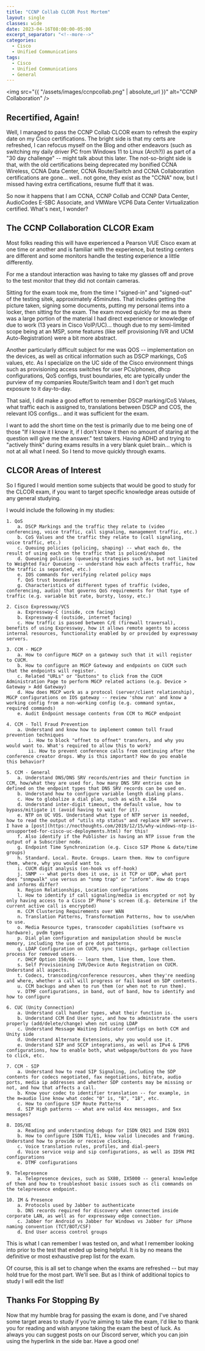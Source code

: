 ```yaml
---
title: "CCNP Collab CLCOR Post Mortem"
layout: single
classes: wide
date: 2023-04-16T08:00:00-05:00
excerpt_separator: "<!--more-->"
categories:
  - Cisco
  - Unified Communications
tags:
  - Cisco
  - Unified Communications
  - General
---
```

<span class="image fit"><img src="{{ "/assets/images/ccnpcollab.png" | absolute_url }}" alt="CCNP Collaboration" /></span>

## Recertified, Again!

Well, I managed to pass the CCNP Collab CLCOR exam to refresh the expiry date on my Cisco certifications.<!--more--> The bright side is that my certs are refreshed, I can refocus myself on the Blog and other endeavors (such as switching my daily driver PC from Windows 11 to Linux (Arch?)) as part of a "30 day challenge" -- might talk about this later. The not-so-bright side is that, with the old certifications being deprecated my bonified CCNA Wireless, CCNA Data Center, CCNA Route/Switch and CCNA Collaboration certifications are gone... well.. not gone, they exist as the "CCNA" now, but I missed having extra certifications, resume fluff that it was.

So now it happens that I am CCNA, CCNP Collab and CCNP Data Center, AudioCodes E-SBC Associate, and VMWare VCP6 Data Center Virtualization certified. What's next, I wonder?

## The CCNP Collaboration CLCOR Exam

Most folks reading this will have experienced a Pearson VUE Cisco exam at one time or another and is familiar with the experience, but testing centers are different and some monitors handle the testing experience a little differently.

For me a standout interaction was having to take my glasses off and prove to the test monitor that they did not contain cameras. 

Sitting for the exam took me, from the time I "signed-in" and "signed-out" of the testing sitek, approximately 45minutes. That includes getting the picture taken, signing some documents, putting my personal items into a locker, then sitting for the exam. The exam moved quickly for me as there was a large portion of the material I had direct experience or knowledge of due to work (13 years in Cisco VoIP/UC)... though due to my semi-limited scope being at an MSP, some features (like self provisioning IVR and UCM Auto-Registration) were a bit more abstract. 

Another particularly difficult subject for me was QOS -- implementation on the devices, as well as critical information such as DSCP markings, CoS values, etc. As I specialize on the UC side of the Cisco environment things such as provisioning access switches for user PCs/phones, dhcp configurations, QoS configs, trust boundaries, etc are typically under the purview of my companies Route/Switch team and I don't get much exposure to it day-to-day.

That said, I did make a good effort to remember DSCP marking/CoS Values, what traffic each is assigned to, translations between DSCP and COS, the relevant IOS configs... and it was sufficient for the exam.

I want to add the short time on the test is primarily due to me being one of those "If I know it I know it, if I don't know it then no amount of staring at the question will give me the answer." test takers. Having ADHD and trying to "actively think" during exams results in a very blank quiet brain... which is not at all what I need. So I tend to move quickly through exams.

## CLCOR Areas of Interest

So I figured I would mention some subjects that would be good to study for the CLCOR exam, if you want to target specific knowledge areas outside of any general studying.

I would include the following in my studies:

```
1. QoS
    a. DSCP Markings and the traffic they relate to (video conferencing, voice traffic, call signaling, management traffic, etc.)
    b. CoS Values and the traffic they relate to (call signaling, voice traffic, etc.)
    c. Queuing policies (policing, shaping) -- what each do, the result of using each on the traffic that is policed/shaped
    d. Queueing policies (queueing strategies such as, but not limited to Weighted Fair Queueing -- understand how each affects traffic, how the traffic is separated, etc.)
    e. IOS commands for verifying related policy maps
    f. QoS trust boundaries
    g. Characteristics of different types of traffic (video, conferencing, audio) that governs QoS requirements for that type of traffic (e.g. variable bit rate, bursty, lossy, etc.)

2. Cisco Expressway/VCS
    a. Expressway-C (inside, ccm facing)
    b. Expressway-E (outside, internet facing)
    c. How traffic is passed between C/E (firewall traversal), benefits of using Expressway, how it allows remote agents to access internal resources, functionality enabled by or provided by expressway servers.

3. CCM - MGCP
    a. How to configure MGCP on a gateway such that it will register to CUCM.
    b. How to configure an MGCP Gateway and endpoints on CUCM such that the endpoints will register.
    c. Related "URLs" or "buttons" to click from the CUCM Administration Page to perform MGCP related actions (e.g. Device > Gateway > Add Gateway)
    d. How does MGCP work as a protocol (server/client relationship), MGCP configurations on IOS gateway -- review 'show run' and know a working config from a non-working config (e.g. command syntax, required commands)
    e. Audit Endpoint message contents from CCM to MGCP endpoint

4. CCM - Toll Fraud Prevention
    a. Understand and know how to implement common toll fraud prevention techniques
        i. How to block "offnet to offnet" transfers, and why you would want to. What's required to allow this to work?
        ii. How to prevent conference calls from continuing after the conference creator drops. Why is this important? How do you enable this behavior?

5. CCM - General
    a. Understand DNS/DNS SRV records/entries and their function in CCM, how/what they are used for, how many DNS SRV entries can be defined on the endpoint types that DNS SRV records can be used on.
    b. Understand how to configure variable length dialing plans.
    c. How to globalize a dial plan, such as with e.164
    d. Understand inter-digit timeout, the default value, how to bypass/mitigate it (avoid having to wait for it).
    e. NTP on UC VOS. Understand what type of NTP server is needed, how to read the output of "utils ntp status" and replace NTP servers. I have a [post](https://nocthoughts.com/2019/12/15/why-windows-ntp-is-unsupported-for-cisco-uc-deployments.html) for this! 
    f. Also identify if the Publisher is having an NTP issue from the output of a Subscriber node.
    g. Endpoint Time Synchronization (e.g. Cisco SIP Phone & date/time groups)
    h. Standard. Local. Route. Groups. Learn them. How to configure them, where, why you would want to.
    i. CUCM digit analysis (on-hook vs off-hook)
    j. SNMP -- what ports does it use, is it TCP or UDP, what port does "snmpwalk" use versus an "snmp trap" or "inform". How do traps and informs differ?
    k. Region Relationships, Location configurations
    l. How to identify if call signaling/media is encrypted or not by only having access to a Cisco IP Phone's screen (E.g. determine if the current active call is encrypted)
    m. CCM Clustering Requirements over WAN
    n. Translation Patterns, Transformation Patterns, how to use/when to use.
    o. Media Resource types, transcoder capabilities (software vs hardware), pvdm types
    p. Dial plan configuration and manipulation should be muscle memory, including the use of pre dot patterns.
    q. LDAP Configuration on CUCM, sync timings, garbage collection process for removed users.
    r. DHCP Option 150/66 -- learn them, live them, love them.
    s. Self Provisioining IVR/Device Auto Registration on CUCM. Understand all aspects.
    t. Codecs, transcoding/conference resources, when they're needing and where, whether a call will progress or fail based on SDP contents.
    u. CCM backups and when to run them (or when not to run them).
    v. DTMF configurations, in band, out of band, how to identify and how to configure

6. CUC (Unity Connection)
    a. Understand call handler types, what their function is.
    b. Understand CCM End User sync, and how to administrate the users properly (add/delete/change) when not using LDAP
    c. Understand Message Waiting Indicator configs on both CCM and Unity side
    d. Understand Alternate Extensions, why you would use it.
    e. Understand SIP and SCCP integrations, as well as IPv4 & IPV6 configurations, how to enable both, what webpage/buttons do you have to click, etc.

7. CCM - SIP
    a. Understand how to read SIP Signaling, including the SDP contents for codecs negotiated, fax negotiations, bitrate, audio ports, media ip addresses and whether SDP contents may be missing or not, and how that affects a call.
    b. Know your codec to identifier translation -- for example, in the m=audio line know what codec "0" is, "8", "18", etc.
    c. How to configure SIP Route Patterns
    d. SIP High patterns -- what are valid 4xx messages, and 5xx messages?

8. IOS/XE
    a. Reading and understanding debugs for ISDN Q921 and ISDN Q931
    b. How to configure ISDN T1/E1, know valid linecodes and framing. Understand how to provide or receive clocking.
    c. Voice translation rules, profiles, and dial-peers
    d. Voice service voip and sip configurations, as well as IDSN PRI configurations
    e. DTMF configurations

9. Telepresence
    a. Telepresence devices, such as SX80, IX5000 -- general knowledge of them and how to troubleshoot basic issues such as cli commands on the telepresence endpoint.

10. IM & Presence
    a. Protocols used by Jabber to authenticate
    b. DNS records required for discovery when connected inside corporate LAN, as well as for expressway edge connection.
    c. Jabber for Android vs Jabber for Windows vs Jabber for iPhone naming convention (TCT/BOT/CSF)
    d. End User access control groups
```

This is what I can remember I was tested on, and what I remember looking into prior to the test that ended up being helpful. It is by no means the definitive or most exhaustive prep list for the exam.

Of course, this is all set to change when the exams are refreshed -- but may hold true for the most part. We'll see. But as I think of additional topics to study I will edit the list!

## Thanks For Stopping By

Now that my humble brag for passing the exam is done, and I've shared some target areas to study if you're aiming to take the exam, I'd like to thank you for reading and wish anyone taking the exam the best of luck. As always you can suggest posts on our Discord server, which you can join using the hyperlink in the side bar. Have a good one!